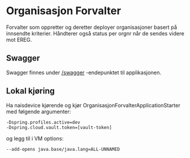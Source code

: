 # Organisasjon Forvalter

Forvalter som oppretter og deretter deployer organisasjoner basert på innsendte kriterier. Håndterer også status per
orgnr når de sendes videre mot EREG.

## Swagger

Swagger finnes under [/swagger](https://testnav-organisasjon-forvalter.intern.dev.nav.no/swagger) -endepunktet til
applikasjonen.

## Lokal kjøring

Ha naisdevice kjørende og kjør OrganisasjonForvalterApplicationStarter med følgende argumenter:

``` 
-Dspring.profiles.active=dev
-Dspring.cloud.vault.token=[vault-token]
```

og legg til i VM options:

``` 
--add-opens java.base/java.lang=ALL-UNNAMED
``` 
